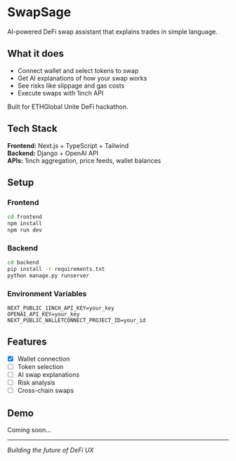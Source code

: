 # SwapSage

AI-powered DeFi swap assistant that explains trades in simple language.

## What it does

- Connect wallet and select tokens to swap
- Get AI explanations of how your swap works
- See risks like slippage and gas costs
- Execute swaps with 1inch API

Built for ETHGlobal Unite DeFi hackathon.

## Tech Stack

**Frontend:** Next.js + TypeScript + Tailwind  
**Backend:** Django + OpenAI API  
**APIs:** 1inch aggregation, price feeds, wallet balances

## Setup

### Frontend
```bash
cd frontend
npm install
npm run dev
```

### Backend  
```bash
cd backend
pip install -r requirements.txt
python manage.py runserver
```

### Environment Variables
```
NEXT_PUBLIC_1INCH_API_KEY=your_key
OPENAI_API_KEY=your_key
NEXT_PUBLIC_WALLETCONNECT_PROJECT_ID=your_id
```

## Features

- [x] Wallet connection
- [ ] Token selection
- [ ] AI swap explanations  
- [ ] Risk analysis
- [ ] Cross-chain swaps

## Demo

Coming soon...

---

*Building the future of DeFi UX*
